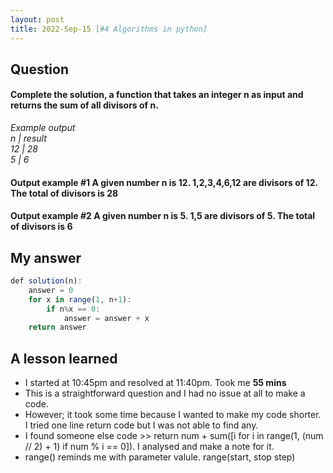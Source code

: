 ```yaml
---
layout: post
title: 2022-Sep-15 [#4 Algorithms in python]
---
```

## Question
#### Complete the solution, a function that takes an integer n as input and returns the sum of all divisors of n.

_Example output_ <br>
_n  | result_    <br>
_12	|  28_       <br>
_5  |  6_        <br> 

#### Output example #1 A given number n is 12. 1,2,3,4,6,12 are divisors of 12. The total of divisors is 28 
#### Output example #2 A given number n is 5. 1,5 are divisors of 5. The total of divisors is 6 


## My answer

```javascript
def solution(n):
    answer = 0
    for x in range(1, n+1):
        if n%x == 0:
            answer = answer + x
    return answer 
```

## A lesson learned
- I started at 10:45pm and resolved at 11:40pm. Took me **55 mins**
- This is a straightforward question and I had no issue at all to make a code.
- However; it took some time because I wanted to make my code shorter. I tried one line return code but I was not able to find any.
- I found someone else code >>  return num + sum([i for i in range(1, (num // 2) + 1) if num % i == 0]). I analysed and make a note for it. 
- range() reminds me with parameter valule. range(start, stop step)